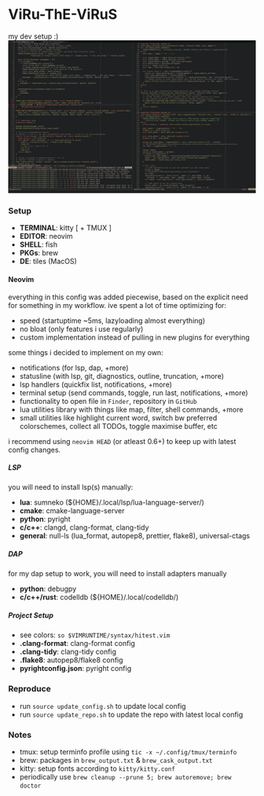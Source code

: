# ViRu-ThE-ViRuS

my dev setup :)
![SS2.jpg](images/SS2.jpg)

### Setup

- **TERMINAL**: kitty [ + TMUX ]
- **EDITOR**: neovim
- **SHELL**: fish
- **PKGs**: brew
- **DE**: tiles (MacOS)

#### Neovim

everything in this config was added piecewise, based on the explicit need for
something in my workflow. ive spent a lot of time optimizing for:

- speed (startuptime ~5ms, lazyloading almost everything)
- no bloat (only features i use regularly)
- custom implementation instead of pulling in new plugins for everything

some things i decided to implement on my own:

- notifications (for lsp, dap, +more)
- statusline (with lsp, git, diagnostics, outline, truncation, +more)
- lsp handlers (quickfix list, notifications, +more)
- terminal setup (send commands, toggle, run last, notifications, +more)
- functionality to open file in `Finder`, repository in `GitHub`
- lua utilities library with things like map, filter, shell commands, +more
- small utilities like highlight current word, switch bw preferred colorschemes,
  collect all TODOs, toggle maximise buffer, etc

i recommend using `neovim HEAD` (or atleast 0.6+) to keep up with latest config
changes.

##### LSP

you will need to install lsp(s) manually:

- **lua**: sumneko (${HOME}/.local/lsp/lua-language-server/)
- **cmake**: cmake-language-server
- **python**: pyright
- **c/c++**: clangd, clang-format, clang-tidy
- **general**: null-ls (lua_format, autopep8, prettier, flake8), universal-ctags

##### DAP

for my dap setup to work, you will need to install adapters manually

- **python**: debugpy
- **c/c++/rust**: codelldb (${HOME}/.local/codelldb/)

##### Project Setup

- see colors: `so $VIMRUNTIME/syntax/hitest.vim`
- **.clang-format**: clang-format config
- **.clang-tidy**: clang-tidy config
- **.flake8**: autopep8/flake8 config
- **pyrightconfig.json**: pyright config

### Reproduce

- run `source update_config.sh` to update local config
- run `source update_repo.sh` to update the repo with latest local config

### Notes

- tmux: setup terminfo profile using `tic -x ~/.config/tmux/terminfo`
- brew: packages in `brew_output.txt` & `brew_cask_output.txt`
- kitty: setup fonts according to `kitty/kitty.conf`
- periodically use `brew cleanup --prune 5; brew autoremove; brew doctor`
